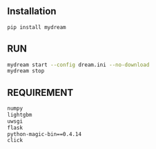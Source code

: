 ## Installation

```bash
pip install mydream
```

## RUN
```bash
mydream start --config dream.ini --no-download
mydream stop
```

## REQUIREMENT
```bash
numpy
lightgbm
uwsgi
flask
python-magic-bin==0.4.14
click
```